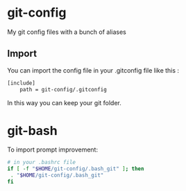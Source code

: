 git-config
==========

My git config files with a bunch of aliases

## Import

You can import the config file in your .gitconfig file like this :

```bash
[include]
    path = git-config/.gitconfig
```

In this way you can keep your git folder.

# git-bash

To import prompt improvement:

```bash
# in your .bashrc file
if [ -f "$HOME/git-config/.bash_git" ]; then
 . "$HOME/git-config/.bash_git"
fi
```
